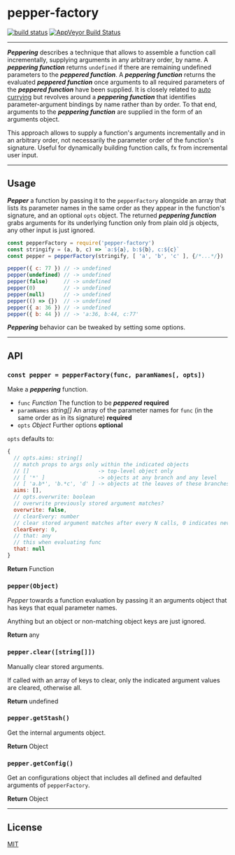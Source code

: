 # pepper-factory

[![build status](http://img.shields.io/travis/chiefBiiko/pepper-factory.svg?style=flat)](http://travis-ci.org/chiefBiiko/pepper-factory) [![AppVeyor Build Status](https://ci.appveyor.com/api/projects/status/github/chiefBiiko/pepper-factory?branch=master&svg=true)](https://ci.appveyor.com/project/chiefBiiko/pepper-factory)

***

**_Peppering_** describes a technique that allows to assemble a function call incrementally, supplying arguments in any arbitrary order, by name. A **_peppering function_** returns `undefined` if there are remaining undefined parameters to the **_peppered function_**. A **_peppering function_** returns the evaluated **_peppered function_** once arguments to all required parameters of the **_peppered function_** have been supplied. It is closely related to [auto currying](https://github.com/hemanth/functional-programming-jargon#auto-currying) but revolves around a **_peppering function_** that identifies parameter-argument bindings by name rather than by order. To that end, arguments to the **_peppering function_** are supplied in the form of an arguments object.

This approach allows to supply a function's arguments incrementally and in an arbitrary order, not necessarily the parameter order of the function's signature. Useful for dynamically building function calls, fx from incremental user input.

***

## Usage

**_Pepper_** a function by passing it to the `pepperFactory` alongside an array that lists its parameter names in the same order as they appear in the function's signature, and an optional `opts` object. The returned **_peppering function_** grabs arguments for its underlying function only from plain old js objects, any other input is just ignored.

```js
const pepperFactory = require('pepper-factory')
const stringify = (a, b, c) => `a:${a}, b:${b}, c:${c}`
const pepper = pepperFactory(stringify, [ 'a', 'b', 'c' ], {/*...*/})

pepper({ c: 77 }) // -> undefined
pepper(undefined) // -> undefined
pepper(false)     // -> undefined
pepper(0)         // -> undefined
pepper(null)      // -> undefined
pepper(() => {})  // -> undefined
pepper({ a: 36 }) // -> undefined
pepper({ b: 44 }) // -> 'a:36, b:44, c:77'
```

**_Peppering_** behavior can be tweaked by setting some options.

***

## API

### `const pepper = pepperFactory(func, paramNames[, opts])`

Make a **_peppering_** function.

+ `func` *Function* The function to be **_peppered_** **required**
+ `paramNames` *string[]* An array of the parameter names for `func` (in the same order as in its signature) **required**
+ `opts` *Object* Further options **optional**

`opts` defaults to:

```js
{
  // opts.aims: string[]
  // match props to args only within the indicated objects
  // []                      -> top-level object only
  // [ '*' ]                 -> objects at any branch and any level
  // [ 'a.b*', 'b.*c', 'd' ] -> objects at the leaves of these branches, with a * matching any number of chars
  aims: [],
  // opts.overwrite: boolean
  // overwrite previously stored argument matches?
  overwrite: false,
  // clearEvery: number
  // clear stored argument matches after every N calls, 0 indicates never
  clearEvery: 0,
  // that: any
  // this when evaluating func
  that: null
}
```
**Return** Function

### `pepper(Object)`

*Pepper* towards a function evaluation by passing it an arguments object that has keys that equal parameter names.

Anything but an object or non-matching object keys are just ignored.

**Return** any

### `pepper.clear([string[]])`

Manually clear stored arguments.

If called with an array of keys to clear, only the indicated argument values are cleared, otherwise all.

**Return** undefined

### `pepper.getStash()`

Get the internal arguments object.

**Return** Object

### `pepper.getConfig()`

Get an configurations object that includes all defined and defaulted arguments of `pepperFactory`.

**Return** Object

***

## License

[MIT](./license.md)
